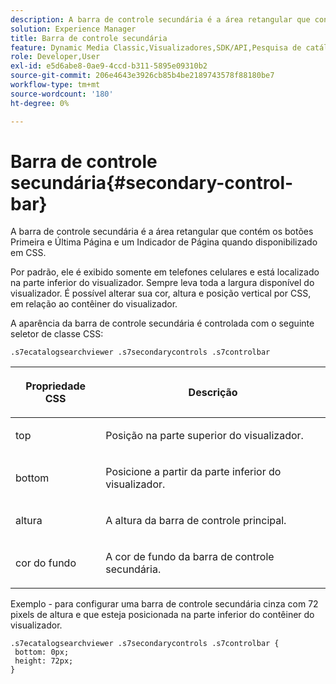 ```yaml
---
description: A barra de controle secundária é a área retangular que contém os botões Primeira e Última Página e um Indicador de Página quando disponibilizado em CSS.
solution: Experience Manager
title: Barra de controle secundária
feature: Dynamic Media Classic,Visualizadores,SDK/API,Pesquisa de catálogo eletrônico
role: Developer,User
exl-id: e5d6abe8-0ae9-4ccd-b311-5895e09310b2
source-git-commit: 206e4643e3926cb85b4be2189743578f88180be7
workflow-type: tm+mt
source-wordcount: '180'
ht-degree: 0%

---
```


# Barra de controle secundária{#secondary-control-bar}

A barra de controle secundária é a área retangular que contém os botões Primeira e Última Página e um Indicador de Página quando disponibilizado em CSS.

Por padrão, ele é exibido somente em telefones celulares e está localizado na parte inferior do visualizador. Sempre leva toda a largura disponível do visualizador. É possível alterar sua cor, altura e posição vertical por CSS, em relação ao contêiner do visualizador.

A aparência da barra de controle secundária é controlada com o seguinte seletor de classe CSS:

`.s7ecatalogsearchviewer .s7secondarycontrols .s7controlbar`

<table id="table_2C8D322F57114A72B43053CB4539C65C"> 
 <thead> 
  <tr> 
   <th colname="col1" class="entry"> <p> Propriedade CSS </p> </th> 
   <th colname="col2" class="entry"> <p>Descrição </p> </th> 
  </tr> 
 </thead>
 <tbody> 
  <tr> 
   <td colname="col1"> <p> <span class="codeph"> top  </span> </p> </td> 
   <td colname="col2"> <p>Posição na parte superior do visualizador. </p> </td> 
  </tr> 
  <tr> 
   <td colname="col1"> <p> <span class="codeph"> bottom  </span> </p> </td> 
   <td colname="col2"> <p>Posicione a partir da parte inferior do visualizador. </p> </td> 
  </tr> 
  <tr> 
   <td colname="col1"> <p> <span class="codeph"> altura  </span> </p> </td> 
   <td colname="col2"> <p>A altura da barra de controle principal. </p> </td> 
  </tr> 
  <tr> 
   <td colname="col1"> <p> <span class="codeph"> cor do fundo  </span> </p> </td> 
   <td colname="col2"> <p>A cor de fundo da barra de controle secundária. </p> </td> 
  </tr> 
 </tbody> 
</table>

Exemplo - para configurar uma barra de controle secundária cinza com 72 pixels de altura e que esteja posicionada na parte inferior do contêiner do visualizador.

```
.s7ecatalogsearchviewer .s7secondarycontrols .s7controlbar {  
 bottom: 0px; 
 height: 72px; 
}
```
